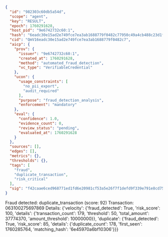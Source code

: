 ```json
{
  "id": "982303c60db5a54d",
  "scope": "agent",
  "key": "RESULT",
  "epoch": 1760291628,
  "host_pid": "9e6742732c60:1",
  "hash": "6eadc30e15ad2e749fce7ea3ab1688779f0482c77950c49a4cb488c23d1fe388",
  "cid": "QmV16eadc30e15ad2e749fce7ea3ab1688779f0482c7",
  "aicp": {
    "prov": {
      "issuer": "9e6742732c60:1",
      "created_at": 1760291628,
      "method": "automated_fraud_detection",
      "vc_type": "VerifiableCredential"
    },
    "ucon": {
      "usage_constraints": [
        "no_pii_export",
        "audit_required"
      ],
      "purpose": "fraud_detection_analysis",
      "enforcement": "mandatory"
    },
    "eval": {
      "confidence": 1.0,
      "evidence_count": 0,
      "review_status": "pending",
      "evaluated_at": 1760291628
    }
  },
  "sources": [],
  "edges": [],
  "metrics": {},
  "thresholds": {},
  "tags": [
    "fraud",
    "duplicate_transaction",
    "risk_critical"
  ],
  "sig": "f42caae6ced968771ed1fd6e20981cf53a5e26f7f1defd9f339e791e8cd7568a"
}
```

Fraud detected: duplicate_transaction (score: 92)
Transaction: 063100275697869
Details: {'velocity': {'fraud_detected': True, 'risk_score': 100, 'details': {'transaction_count': 179, 'threshold': 50, 'total_amount': 37774370, 'amount_threshold': 10000000}}, 'duplicate': {'fraud_detected': True, 'risk_score': 85, 'details': {'duplicate_count': 178, 'first_seen': 1760285764, 'matching_hash': '6e45970a6bf10306'}}}